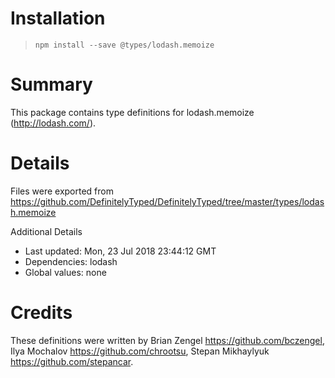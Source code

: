 # Installation
> `npm install --save @types/lodash.memoize`

# Summary
This package contains type definitions for lodash.memoize (http://lodash.com/).

# Details
Files were exported from https://github.com/DefinitelyTyped/DefinitelyTyped/tree/master/types/lodash.memoize

Additional Details
 * Last updated: Mon, 23 Jul 2018 23:44:12 GMT
 * Dependencies: lodash
 * Global values: none

# Credits
These definitions were written by Brian Zengel <https://github.com/bczengel>, Ilya Mochalov <https://github.com/chrootsu>, Stepan Mikhaylyuk <https://github.com/stepancar>.
